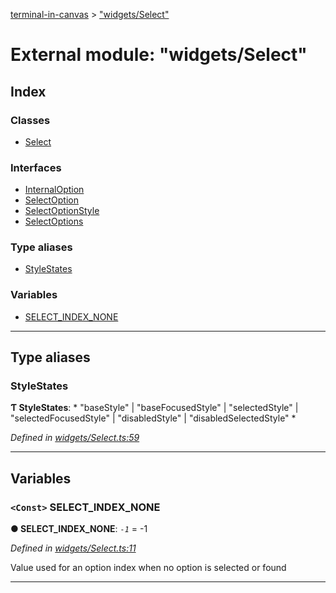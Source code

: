 [terminal-in-canvas](../README.md) > ["widgets/Select"](../modules/_widgets_select_.md)

# External module: "widgets/Select"

## Index

### Classes

* [Select](../classes/_widgets_select_.select.md)

### Interfaces

* [InternalOption](../interfaces/_widgets_select_.internaloption.md)
* [SelectOption](../interfaces/_widgets_select_.selectoption.md)
* [SelectOptionStyle](../interfaces/_widgets_select_.selectoptionstyle.md)
* [SelectOptions](../interfaces/_widgets_select_.selectoptions.md)

### Type aliases

* [StyleStates](_widgets_select_.md#stylestates)

### Variables

* [SELECT_INDEX_NONE](_widgets_select_.md#select_index_none)

---

## Type aliases

<a id="stylestates"></a>

###  StyleStates

**Ƭ StyleStates**: * "baseStyle" &#124; "baseFocusedStyle" &#124; "selectedStyle" &#124; "selectedFocusedStyle" &#124; "disabledStyle" &#124; "disabledSelectedStyle"
*

*Defined in [widgets/Select.ts:59](https://github.com/danikaze/terminal-in-canvas/blob/bacbdf6/src/widgets/Select.ts#L59)*

___

## Variables

<a id="select_index_none"></a>

### `<Const>` SELECT_INDEX_NONE

**● SELECT_INDEX_NONE**: *`-1`* =  -1

*Defined in [widgets/Select.ts:11](https://github.com/danikaze/terminal-in-canvas/blob/bacbdf6/src/widgets/Select.ts#L11)*

Value used for an option index when no option is selected or found

___

